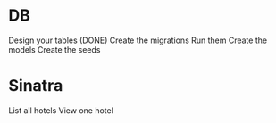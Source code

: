 # DB

  Design your tables (DONE)
  Create the migrations
  Run them
  Create the models
  Create the seeds

# Sinatra

  List all hotels
  View one hotel

